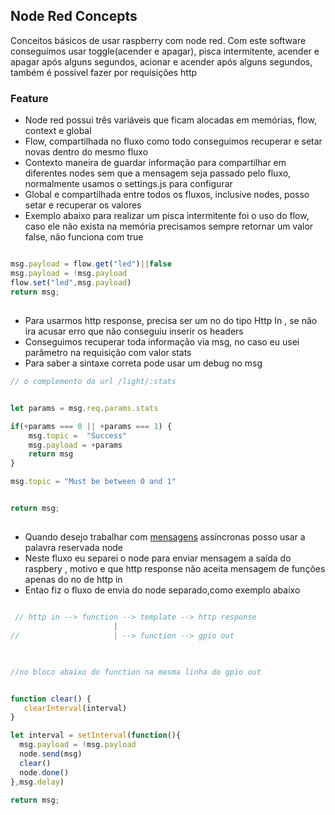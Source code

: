 ## Node Red Concepts
Conceitos básicos de usar raspberry com node red.
Com este software conseguimos usar toggle(acender e apagar), pisca intermitente, acender e apagar após alguns segundos, acionar e acender após alguns segundos, também é possível fazer por requisições http

### Feature
- Node red possui três variáveis que ficam alocadas em memórias, flow, context e global
- Flow, compartilhada no fluxo como todo conseguimos recuperar e setar novas dentro do mesmo fluxo
- Contexto maneira de guardar informação para compartilhar em diferentes nodes sem que a mensagem seja passado pelo fluxo, normalmente usamos o settings.js para configurar
- Global e compartilhada entre todos os fluxos, inclusive nodes, posso setar e recuperar os valores
- Exemplo abaixo para realizar um pisca intermitente foi o uso do flow, caso ele não exista na memória precisamos sempre retornar um valor false, não funciona com true


```javascript

msg.payload = flow.get("led")||false
msg.payload = !msg.payload
flow.set("led",msg.payload)
return msg;


```


##

- Para usarmos  http response, precisa ser um no do tipo Http In , se não ira acusar erro que não conseguiu inserir os headers
- Conseguimos recuperar toda informação via msg, no caso eu usei parâmetro na requisição com valor stats
- Para saber a sintaxe correta pode usar um debug no msg

```javascript
// o complemento da url /light/:stats 


let params = msg.req.params.stats

if(+params === 0 || +params === 1) { 
    msg.topic =  "Success"
    msg.payload = +params
    return msg
}

msg.topic = "Must be between 0 and 1"


return msg;

```

##
- Quando desejo trabalhar com [mensagens](https://nodered.org/docs/user-guide/messages) assíncronas posso usar a palavra reservada node
- Neste fluxo eu separei o node para enviar mensagem a saída do raspbery , motivo e que http response não aceita mensagem de funções apenas do no de http in
- Entao fiz o fluxo de envia do node separado,como  exemplo abaixo


```javascript

 // http in --> function --> template --> http response
                       |
//                     | --> function --> gpio out
  


//no bloco abaixo do function na mesma linha do gpio out


function clear() {
   clearInterval(interval)
}

let interval = setInterval(function(){
  msg.payload = !msg.payload
  node.send(msg)
  clear()
  node.done()
},msg.delay)

return msg;

```



